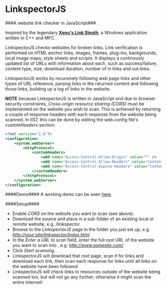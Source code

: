 LinkspectorJS
====

###A website link checker in JavaScript###

Inspired by the legendary [**Xenu's Link Sleuth**](http://home.snafu.de/tilman/xenulink.html), a Windows application written in C++ and MFC.

LinkspectorJS checks websites for broken links. Link verification is performed on HTML anchor links, images, frames, plug-ins, backgrounds, local image maps, style sheets and scripts. It displays a continously updated list of URLs with information about each, such as success/failure, content type, size, download duration, number of in links and out links.

LinkspectorJS works by recursively following web page links and other types of URL reference, parsing links in the returned content and following those links, building up a log of links in the website.

**NOTE** because LinkspectorJS is written in JavaScript and due to browser security constraints, *Cross-origin resource sharing (CORS)* must be implemented on the website you wish to scan. This is achieved by returning a couple of response headers with each response from the website being scanned. In IIS7, this can be done by editing the web.config file's *customHeaders* section:

``` XML
<?xml version="1.0"?>
<configuration>
	<system.webServer>
		<httpProtocol>
			<customHeaders>
				<add name="Access-Control-Allow-Origin" value="*" />
				<add name="Access-Control-Allow-Headers" value="Content-Type" />
				<add name="Access-Control-Expose-Headers" value="Content-Length,Server,Date,Last-Modified,Content-Encoding,Content-Language,Content-Type,Status" />
			</customHeaders>
		</httpProtocol>
	</system.webServer>
</configuration>

```

####Demo####
A working demo can be seen [here](http://www.netricity.co.uk/code-samples/javascript/LinkspectorJS/).


####Setup####
 - Enable *CORS* on the website you want to scan (see above).
 - Download the source and place in a sub-folder of an existing local or remote website, e.g. */linkspector*
 - Browse to the LinkspectorJS page in the folder you just set up, e.g. *http://your.site/linkspector/Index.html*
 - In the *Enter a URL to scan* field, enter the full root URL of the website you want to scan into , e.g. *http://www.somesite.com/*
 - Click *Start scanning*.
 - LinkspectorJS will download that root page, scan it for links and download each link, then scan each response for links until all links on the website have been followed.
 - LinkspectorJS will check links to resources outside of the website being scanned too, but will not go any further, otherwise it might scan the entire Internet!
